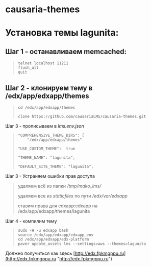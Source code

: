 # causaria-themes

# Установка темы lagunita: #

## Шаг 1 - останавливаем memcached: ##
>     telnet localhost 11211
>     flush_all
>     quit

## Шаг 2 - клонируем тему в /edx/app/edxapp/themes  ##

>     cd /edx/app/edxapp/themes
> 
>     clone https://github.com/causariaLMS/causaria-themes.git

Шаг 3 - прописываем в *lms.env.json* 

 >     "COMPREHENSIVE_THEME_DIRS": [
>         "/edx/app/edxapp/themes"
> 
>     "USE_CUSTOM_THEME":  true
>  
>     "THEME_NAME": "lagunita", 
>  
>     "DEFAULT_SITE_THEME": "lagunita", 

Шаг 3 - Устраняем ошибки прав доступа


> удаляем всё из папки */tmp/mako_lms/*
> 
>  удаляем все из *staticfiles* по пути */edx/var/edxapp*
>  
>  ставим права для edxapp:edxapp на /edx/app/edxapp/themes/lagunita
 

Шаг 4 - компилим тему

>     sudo -H -u edxapp bash
>     source /edx/app/edxapp/edxapp_env
>     cd /edx/app/edxapp/edx-platform
>     paver update_assets lms --settings=aws --themes=lagunita

Должно получиться как здесь [http://edx.fpkmgppu.ru](http://edx.fpkmgppu.ru "http://edx.fpkmgppu.ru")
